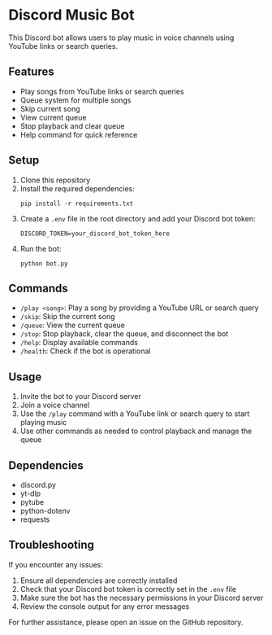 # Discord Music Bot

This Discord bot allows users to play music in voice channels using YouTube links or search queries.

## Features

- Play songs from YouTube links or search queries
- Queue system for multiple songs
- Skip current song
- View current queue
- Stop playback and clear queue
- Help command for quick reference

## Setup

1. Clone this repository
2. Install the required dependencies:
   ```
   pip install -r requirements.txt
   ```
3. Create a `.env` file in the root directory and add your Discord bot token:
   ```
   DISCORD_TOKEN=your_discord_bot_token_here
   ```
4. Run the bot:
   ```
   python bot.py
   ```

## Commands

- `/play <song>`: Play a song by providing a YouTube URL or search query
- `/skip`: Skip the current song
- `/queue`: View the current queue
- `/stop`: Stop playback, clear the queue, and disconnect the bot
- `/help`: Display available commands
- `/health`: Check if the bot is operational

## Usage

1. Invite the bot to your Discord server
2. Join a voice channel
3. Use the `/play` command with a YouTube link or search query to start playing music
4. Use other commands as needed to control playback and manage the queue

## Dependencies

- discord.py
- yt-dlp
- pytube
- python-dotenv
- requests

## Troubleshooting

If you encounter any issues:
1. Ensure all dependencies are correctly installed
2. Check that your Discord bot token is correctly set in the `.env` file
3. Make sure the bot has the necessary permissions in your Discord server
4. Review the console output for any error messages

For further assistance, please open an issue on the GitHub repository.
